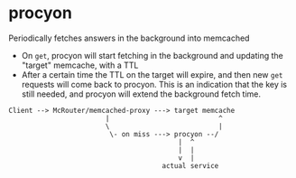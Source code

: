# procyon

Periodically fetches answers in the background into memcached
* On `get`, procyon will start fetching in the background and updating the "target" memcache, with a TTL
* After a certain time the TTL on the target will expire, and then new `get` requests will come back to procyon.
  This is an indication that the key is still needed, and procyon will extend the background fetch time.
  
```
Client --> McRouter/memcached-proxy ---> target memcache
                        |                           ^
                        \                           |
                         \- on miss ---> procyon --/
                                          |  ^
                                          |  |
                                          v  |
                                      actual service
```
